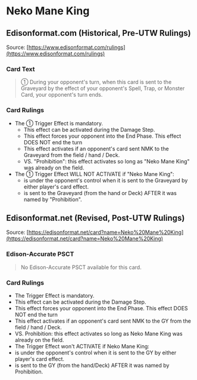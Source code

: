 # Neko Mane King

## Edisonformat.com (Historical, Pre-UTW Rulings)

Source: [https://www.edisonformat.com/rulings](https://www.edisonformat.com/rulings)

### Card Text

> ① During your opponent's turn, when this card is sent to the Graveyard by the effect of your opponent's Spell, Trap, or Monster Card, your opponent's turn ends.

### Card Rulings

*   The ① Trigger Effect is mandatory.
    *   This effect can be activated during the Damage Step.
    *   This effect forces your opponent into the End Phase. This effect DOES NOT end the turn
    *   This effect activates if an opponent's card sent NMK to the Graveyard from the field / hand / Deck.
    *   VS. "Prohibition": this effect activates so long as "Neko Mane King" was already on the field.
*   The ① Trigger Effect WILL NOT ACTIVATE if "Neko Mane King":
    *   is under the opponent's control when it is sent to the Graveyard by either player's card effect.
    *   is sent to the Graveyard (from the hand or Deck) AFTER it was named by "Prohibition".

## Edisonformat.net (Revised, Post-UTW Rulings)

Source: [https://edisonformat.net/card?name=Neko%20Mane%20King](https://edisonformat.net/card?name=Neko%20Mane%20King)

### Edison-Accurate PSCT

> No Edison-Accurate PSCT available for this card.

### Card Rulings

*   The Trigger Effect is mandatory.
*   This effect can be activated during the Damage Step.
*   This effect forces your opponent into the End Phase. This effect DOES NOT end the turn
*   This effect activates if an opponent's card sent NMK to the GY from the field / hand / Deck.
*   VS. Prohibition: this effect activates so long as Neko Mane King was already on the field.
*   The Trigger Effect won't ACTIVATE if Neko Mane King:
*   is under the opponent's control when it is sent to the GY by either player's card effect.
*   is sent to the GY (from the hand/Deck) AFTER it was named by Prohibition.
            
